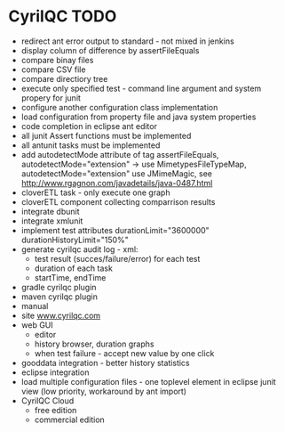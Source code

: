 # CyrilQC TODO
- redirect ant error output to standard - not mixed in jenkins
- display column of difference by assertFileEquals
- compare binay files
- compare CSV file
- compare directiory tree
- execute only specified test - command line argument and system propery for junit
- configure another configuration class implementation
- load configuration from property file and java system properties
- code completion in eclipse ant editor
- all junit Assert functions must be implemented
- all antunit tasks must be implemented
- add autodetectMode attribute of tag assertFileEquals, autodetectMode="extension" -> use MimetypesFileTypeMap, autodetectMode="extension" use JMimeMagic, see http://www.rgagnon.com/javadetails/java-0487.html 
- cloverETL task - only execute one graph
- cloverETL component collecting comparrison results
- integrate dbunit
- integrate xmlunit
- implement test attributes durationLimit="3600000" durationHistoryLimit="150%"
- generate cyrilqc audit log - xml:
	- test result (succes/failure/error) for each test
	- duration of each task
	- startTime, endTime
- gradle cyrilqc plugin
- maven cyrilqc plugin
- manual
- site www.cyrilqc.com
- web GUI
	- editor
	- history browser, duration graphs
	- when test failure - accept new value by one click
- gooddata integration - better history statistics
- eclipse integration
- load multiple configuration files - one toplevel element in eclipse junit view (low priority, workaround by ant import)
- CyrilQC Cloud
	- free edition
	- commercial edition

